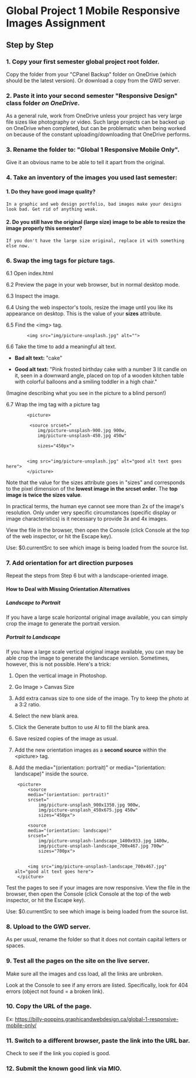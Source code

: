 # Global Project 1 Mobile Responsive Images Assignment 

## Step by Step

### 1. Copy your first semester global project root folder.

Copy the folder from your "CPanel Backup" folder on OneDrive (which should be the latest version). Or download a copy from the GWD server.

### 2. Paste it into your second semester "Responsive Design" class folder *on OneDrive*.

As a general rule, work from OneDrive unless your project has very large file sizes like photography or video. Such large projects can be backed up on OneDrive when completed, but can be problematic when being worked on because of the constant uploading/downloading that OneDrive performs.

### 3. Rename the folder to: "Global 1 Responsive Mobile Only".

Give it an obvious name to be able to tell it apart from the original.

### 4. Take an inventory of the images you used last semester:
   #### 1. Do they have good image quality?

    In a graphic and web design portfolio, bad images make your designs look bad. Get rid of anything weak.

   #### 2. Do you still have the original (large size) image to be able to resize the image properly this semester?

    If you don't have the large size original, replace it with something else now.

### 6. Swap the img tags for picture tags.

6.1 Open index.html

6.2 Preview the page in your web browser, but in normal desktop mode.

6.3 Inspect the image.

6.4 Using the web inspector's tools, resize the image until you like its appearance on desktop. This is the value of your **sizes** attribute.

6.5 Find the \<img> tag.

            <img src="img/picture-unsplash.jpg" alt="">

6.6 Take the time to add a meaningful alt text. 

- **Bad alt text:** "cake"

- **Good alt text:** "Pink frosted birthday cake with a number 3 lit candle on it, seen in a downward angle, placed on top of a wooden kitchen table with colorful balloons and a smiling toddler in a high chair." 

(Imagine describing what you see in the picture to a blind person!)

6.7 Wrap the img tag with a picture tag

            <picture>

             <source srcset="
                img/picture-unsplash-900.jpg 900w,
                img/picture-unsplash-450.jpg 450w"

                sizes="450px">


            <img src="img/picture-unsplash.jpg" alt="good alt text goes here">
            </picture>

Note that the value for the sizes attribute goes in "sizes" and corresponds to the pixel dimension of the **lowest image in the srcset order**. The **top image is twice the sizes value**.

In practical terms, the human eye cannot see more than 2x of the image's resolution. Only under very specific circumstances (specific display or image characteristics) is it necessary to provide 3x and 4x images.

View the file in the browser, then open the Console (click Console at the top of the web inspector, or hit the Escape key).

Use: $0.currentSrc to see which image is being loaded from the source list.

### 7. Add orientation for art direction purposes

Repeat the steps from Step 6 but with a landscape-oriented image.

#### How to Deal with Missing Orientation Alternatives

##### Landscape to Portrait

If you have a large scale horizontal original image available, you can simply crop the image to generate the portrait version.

##### Portrait to Landscape

If you have a large scale vertical original image available, you can may be able crop the image to generate the landscape version. Sometimes, however, this is not possible. Here's a trick:

1. Open the vertical image in Photoshop.
2. Go Image > Canvas Size
3. Add extra canvas size to one side of the image. Try to keep the photo at a 3:2 ratio.
4. Select the new blank area.
5. Click the Generate button to use AI to fill the blank area.
6. Save resized copies of the image as usual.
7. Add the new orientation images as a **second source** within the \<picture> tag.
8. Add the media="(orientation: portrait)" or media="(orientation: landscape)" inside the source.

        <picture>
            <source 
            media="(orientation: portrait)"
            srcset="
                img/picture-unsplash_900x1350.jpg 900w,
                img/picture-unsplash_450x675.jpg 450w"
                sizes="450px">

            <source 
            media="(orientation: landscape)"
            srcset="
                img/picture-unsplash-landscape_1400x933.jpg 1400w,
                img/picture-unsplash-landscape_700x467.jpg 700w"
                sizes="700px">    
    

            <img src="img/picture-unsplash-landscape_700x467.jpg" alt="good alt text goes here">
        </picture>


Test the pages to see if your images are now responsive. View the file in the browser, then open the Console (click Console at the top of the web inspector, or hit the Escape key).

Use: $0.currentSrc to see which image is being loaded from the source list.

### 8. Upload to the GWD server.

As per usual, rename the folder so that it does not contain capital letters or spaces.

### 9. Test all the pages on the site on the live server.

Make sure all the images and css load, all the links are unbroken. 

Look at the Console to see if any errors are listed. Specifically, look for 404 errors (object not found = a broken link).

### 10. Copy the URL of the page.

Ex: https://billy-poppins.graphicandwebdesign.ca/global-1-responsive-mobile-only/

### 11. Switch to a different browser, paste the link into the URL bar. 

Check to see if the link you copied is good.


### 12. Submit the known good link via MIO.
